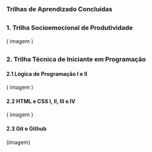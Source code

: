 ### Trilhas de Aprendizado Concluídas

##

### 1. Trilha Socioemocional de Produtividade

( imagem )

##

### 2. Trilha Técnica de Iniciante em Programação

#### 2.1 Lógica de Programação I e II

( imagem )

#### 2.2 HTML e CSS I, II, III e IV

( imagem )

#### 2.3 Git e Github

(imagem)

##
